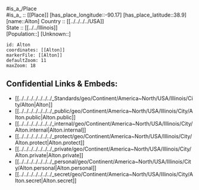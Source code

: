 ﻿---
location: [38.9,-90.17] 
mapzoom: [7,12] 
mapmarker: city 
type: City
tags:
- geo/City


SpocWebEntityId: 28786
isDeleted: false
confidential: public

---
#is_a_/Place  
#is_a_ :: [[Place]] 
[has_place_longitude::-90.17] 
[has_place_latitude::38.9] 
[name::Alton] 
Country :: [[../../../../USA]]  
State :: [[../../Illinois]]  
[Population::] 
[Unknown::] 


```leaflet
id: Alton
coordinates: [[Alton]] 
markerFile: [[Alton]] 
defaultZoom: 11 
maxZoom: 18
```


## Confidential Links & Embeds: 
- [[../../../../../../../_Standards/geo/Continent/America~North/USA/Illinois/City/Alton|Alton]] 
- [[../../../../../../../_public/geo/Continent/America~North/USA/Illinois/City/Alton.public|Alton.public]] 
- [[../../../../../../../_internal/geo/Continent/America~North/USA/Illinois/City/Alton.internal|Alton.internal]] 
- [[../../../../../../../_protect/geo/Continent/America~North/USA/Illinois/City/Alton.protect|Alton.protect]] 
- [[../../../../../../../_private/geo/Continent/America~North/USA/Illinois/City/Alton.private|Alton.private]] 
- [[../../../../../../../_personal/geo/Continent/America~North/USA/Illinois/City/Alton.personal|Alton.personal]] 
- [[../../../../../../../_secret/geo/Continent/America~North/USA/Illinois/City/Alton.secret|Alton.secret]] 
